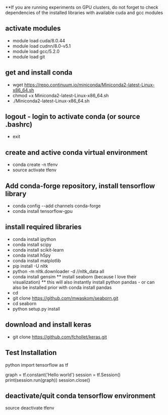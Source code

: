 **If you are running experiments on GPU clusters, do not forget to check dependencies of the installed libraries with available cuda and gcc modules
## activate modules 
* module load cuda/8.0.44
* module load cudnn/8.0-v5.1
* module load gcc/5.2.0
* module load git

## get and install conda
* wget https://repo.continuum.io/miniconda/Miniconda2-latest-Linux-x86_64.sh
* chmod +x Miniconda2-latest-Linux-x86_64.sh
* ./Miniconda2-latest-Linux-x86_64.sh

## logout - login to activate conda (or source .bashrc)
* exit

## create and active conda virtual environment
* conda create -n tfenv
* source activate tfenv            

## Add conda-forge repository, install tensorflow library
* conda config --add channels conda-forge
* conda install tensorflow-gpu

## install required libraries
* conda install ipython
* conda install scipy
* conda install scikit-learn
* conda install h5py
* conda install matplotlib
* pip install -U nltk
* python -m nltk.downloader -d /<your-home-directory>/nltk_data all
* conda install gensim
** install seaborn (because I love their visualization) 
** this will also instantly install python pandas - or can also be installed prior with conda install pandas
* cd <your-git-directory>
* git clone https://github.com/mwaskom/seaborn.git
* cd seaborn
* python setup.py install 

## download and install keras
* git clone https://github.com/fchollet/keras.git


## Test Installation
python
import tensorflow as tf

graph = tf.constant('Hello world')
session = tf.Session()
print(session.run(graph))
session.close()

## deactivate/quit conda tensorflow environment
source deactivate tfenv
